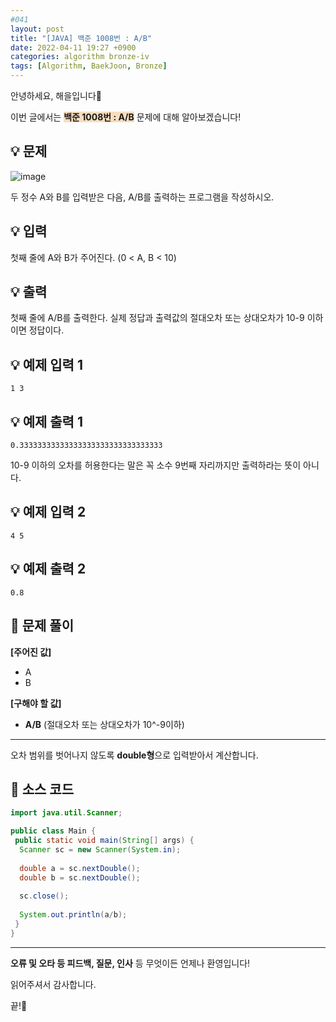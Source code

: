 ```yaml
---
#041
layout: post
title: "[JAVA] 백준 1008번 : A/B"
date: 2022-04-11 19:27 +0900
categories: algorithm bronze-iv
tags: [Algorithm, BaekJoon, Bronze]
---
```


안녕하세요, 해을입니다🦖

이번 글에서는 <span style="background-color:#f7ddbe">**백준 1008번 : A/B**</span> 문제에 대해 알아보겠습니다!

## 💡 문제

![image](https://user-images.githubusercontent.com/39720852/164689137-8c90835a-2e22-4d04-a371-12d651d71c82.png)

두 정수 A와 B를 입력받은 다음, A/B를 출력하는 프로그램을 작성하시오.

## 💡 입력

첫째 줄에 A와 B가 주어진다. (0 < A, B < 10)

## 💡 출력

첫째 줄에 A/B를 출력한다. 실제 정답과 출력값의 절대오차 또는 상대오차가 10-9 이하이면 정답이다.

## 💡 예제 입력 1

```
1 3
```

## 💡 예제 출력 1

```
0.33333333333333333333333333333333
```

10-9 이하의 오차를 허용한다는 말은 꼭 소수 9번째 자리까지만 출력하라는 뜻이 아니다.

## 💡 예제 입력 2

```
4 5
```

## 💡 예제 출력 2

```
0.8
```

## 🚩 문제 풀이

**[주어진 값]**

* A
* B

**[구해야 할 값]**

* **A/B** (절대오차 또는 상대오차가 10^-9이하)

---

오차 범위를 벗어나지 않도록 **double형**으로 입력받아서 계산합니다.

## 🚩 소스 코드

``` java
import java.util.Scanner;

public class Main {
 public static void main(String[] args) {  
  Scanner sc = new Scanner(System.in);
  
  double a = sc.nextDouble();
  double b = sc.nextDouble();
  
  sc.close();
  
  System.out.println(a/b);
 }
}
```

---

**오류 및 오타 등 피드백, 질문, 인사** 등 무엇이든 언제나 환영입니다!

읽어주셔서 감사합니다.

끝!🦕
